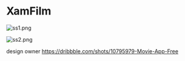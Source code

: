 # XamFilm

![ss1.png](https://raw.githubusercontent.com/heRanarchy/XamFilm/master/images/mobileui.png)

![ss2.png](https://raw.githubusercontent.com/heRanarchy/XamFilm/master/images/current.jpg)

design owner
https://dribbble.com/shots/10795979-Movie-App-Free
